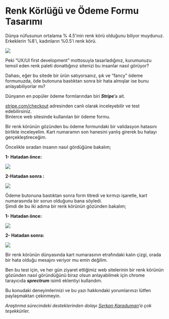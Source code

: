 # Renk Körlüğü ve Ödeme Formu Tasarımı

Dünya nüfusunun ortalama % 4.5'inin renk körü olduğunu biliyor muydunuz. Erkeklerin %8'i, kadınların %0.5'i renk körü.

![](https://cdn-images-1.medium.com/max/800/1*boMwQRsetkB7CrAvbEUBQQ.png)

Peki “UX/UI first development” mottosuyla tasarladığınız, kurumunuzu temsil eden renk paleti donattığınız sitenizi bu insanlar nasıl görüyor?

Dahası, eğer bu sitede bir ürün satıyorsanız, şık ve “fancy” ödeme formunuzda, öde butonuna bastıktan sonra bir hata almışlar ise bunu anlayabiliyorlar mı?

Dünyanın en popüler ödeme formlarından biri _**Stripe**_’a ait.

[stripe.com/checkout](https://stripe.com/checkout) adresinden canlı olarak inceleyebilir ve test edebilirsiniz.   
Binlerce web sitesinde kullanılan bir ödeme formu.

Bir renk körünün gözünden bu ödeme formundaki bir validasyon hatasını birlikte inceleyelim. Kart numaramın son hanesini yanlış girerek bu hatayı gerçekleştireceğim.

Öncelikle sıradan insanın nasıl gördüğüne bakalım;

**1- Hatadan önce:**

![](https://cdn-images-1.medium.com/max/800/1*Z55DBuIg1WAW6NLGHpdTBQ.png)

**2-Hatadan sonra :**

![](https://cdn-images-1.medium.com/max/800/1*I7y5OGOheg8Sj3bVUzHtew.png)

Ödeme butonuna bastıktan sonra form titredi ve kırmızı işaretle, kart numarasında bir sorun olduğunu bana söyledi.   
Şimdi de bu iki adıma bir renk körünün gözünden bakalım;

**1- Hatadan önce:**

![](https://cdn-images-1.medium.com/max/800/1*RI7ut1qxc9rixOk-pzs2ig.png)

**2- Hatadan sonra:**

![](https://cdn-images-1.medium.com/max/800/1*hBWsFmvUGEUptVPD0OWWqg.png)

Bir renk körünün dünyasında kart numarasının etrafındaki kalın çizgi, orada bir hata olduğu mesajını veriyor mu emin değilim.

Ben bu test için, ve her gün ziyaret ettiğimiz web sitelerinin bir renk körünün gözünden nasıl göründüğünü biraz olsun anlayabilmek için chrome tarayıcıda _**sprectrum**_ isimli eklentiyi kullandım.

Bu konudaki deneyimlerinizi ve bu yazı hakkındaki yorumlarınızı lütfen paylaşmaktan çekinmeyin.

_Araştırma sürecindeki desteklerinden dolayı_ [_Serkan Karaduman_](https://medium.com/@serkankaraduman)_’a çok teşekkürler._

